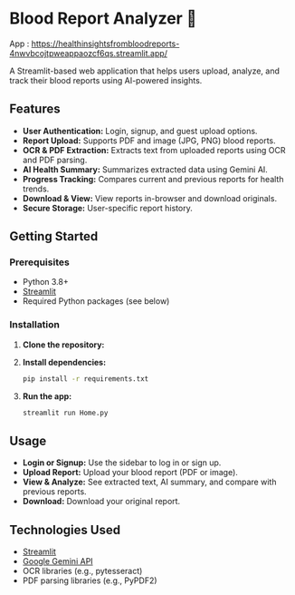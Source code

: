 # Blood Report Analyzer 🧬

App : https://healthinsightsfrombloodreports-4nwvbcojtpweappaozcf6qs.streamlit.app/

A Streamlit-based web application that helps users upload, analyze, and track their blood reports using AI-powered insights.

## Features

- **User Authentication:** Login, signup, and guest upload options.
- **Report Upload:** Supports PDF and image (JPG, PNG) blood reports.
- **OCR & PDF Extraction:** Extracts text from uploaded reports using OCR and PDF parsing.
- **AI Health Summary:** Summarizes extracted data using Gemini AI.
- **Progress Tracking:** Compares current and previous reports for health trends.
- **Download & View:** View reports in-browser and download originals.
- **Secure Storage:** User-specific report history.

## Getting Started

### Prerequisites

- Python 3.8+
- [Streamlit](https://streamlit.io/)
- Required Python packages (see below)

### Installation

1. **Clone the repository:**

2. **Install dependencies:**
    ```bash
    pip install -r requirements.txt
    ```

3. **Run the app:**
    ```bash
    streamlit run Home.py
    ```


## Usage

- **Login or Signup:** Use the sidebar to log in or sign up.
- **Upload Report:** Upload your blood report (PDF or image).
- **View & Analyze:** See extracted text, AI summary, and compare with previous reports.
- **Download:** Download your original report.

## Technologies Used

- [Streamlit](https://streamlit.io/)
- [Google Gemini API](https://ai.google.dev/)
- OCR libraries (e.g., pytesseract)
- PDF parsing libraries (e.g., PyPDF2)

